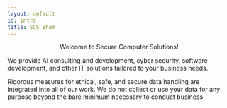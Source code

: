 ```yaml
---
layout: default
id: intro
title: SCS Bham
---
```

<p style="text-align: center;">
Welcome to Secure Computer Solutions!
</p>

We provide AI consulting and development, cyber security, software development, and other IT solutions tailored to your business needs.

Rigorous measures for ethical, safe, and secure data handling are integrated into all of our work. We do not collect or use your data for any purpose beyond the bare minimum necessary to conduct business

